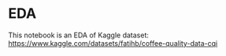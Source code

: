 # EDA
This notebook is an EDA of Kaggle dataset: https://www.kaggle.com/datasets/fatihb/coffee-quality-data-cqi

